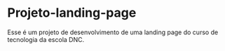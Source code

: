 # Projeto-landing-page
Esse é um projeto de desenvolvimento de uma landing page do curso de tecnologia da escola DNC.
